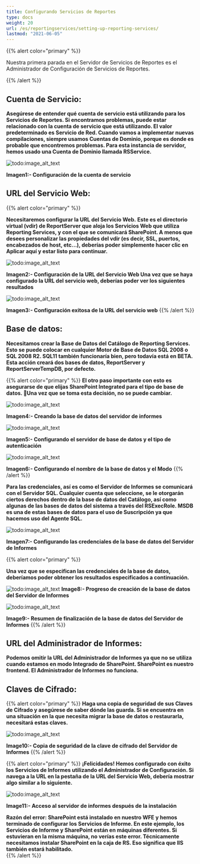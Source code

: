 ```yaml
---
title: Configurando Servicios de Reportes
type: docs
weight: 20
url: /es/reportingservices/setting-up-reporting-services/
lastmod: "2021-06-05"
---
```


{{% alert color="primary" %}}

Nuestra primera parada en el Servidor de Servicios de Reportes es el Administrador de Configuración de Servicios de Reportes.

{{% /alert %}}

## Cuenta de Servicio:

**Asegúrese de entender qué cuenta de servicio está utilizando para los Servicios de Reportes. Si encontramos problemas, puede estar relacionado con la cuenta de servicio que está utilizando. El valor predeterminado es Servicio de Red. Cuando vamos a implementar nuevas compilaciones, siempre usamos Cuentas de Dominio, porque es donde es probable que encontremos problemas. Para esta instancia de servidor, hemos usado una Cuenta de Dominio llamada RSService.**

![todo:image_alt_text](setting-up-reporting-services_1.png)

**Imagen1:- Configuración de la cuenta de servicio**

## URL del Servicio Web:

{{% alert color="primary" %}}

**Necesitaremos configurar la URL del Servicio Web.** **Este es el directorio virtual (vdir) de ReportServer que aloja los Servicios Web que utiliza Reporting Services, y con el que se comunicará SharePoint. A menos que desees personalizar las propiedades del vdir (es decir, SSL, puertos, encabezados de host, etc...), deberías poder simplemente hacer clic en Aplicar aquí y estar listo para continuar.**

![todo:image_alt_text](setting-up-reporting-services_2.png)

**Imagen2:- Configuración de la URL del Servicio Web Una vez que se haya configurado la URL del servicio web, deberías poder ver los siguientes resultados**

![todo:image_alt_text](setting-up-reporting-services_3.png)

**Imagen3:- Configuración exitosa de la URL del servicio web**
{{% /alert %}}

## Base de datos:

**Necesitamos crear la Base de Datos del Catálogo de Reporting Services. Esto se puede colocar en cualquier Motor de Base de Datos SQL 2008 o SQL 2008 R2. SQL11 también funcionaría bien, pero todavía está en BETA. Esta acción creará dos bases de datos, ReportServer y ReportServerTempDB, por defecto.**

{{% alert color="primary" %}}
**El otro paso importante con esto es asegurarse de que elijas SharePoint Integrated para el tipo de base de datos.  Una vez que se toma esta decisión, no se puede cambiar.**

![todo:image_alt_text](setting-up-reporting-services_4.png)

**Imagen4:- Creando la base de datos del servidor de informes**

![todo:image_alt_text](setting-up-reporting-services_5.png)

**Imagen5:- Configurando el servidor de base de datos y el tipo de autenticación**

![todo:image_alt_text](setting-up-reporting-services_6.png)

**Imagen6:- Configurando el nombre de la base de datos y el Modo**
{{% /alert %}}

**Para las credenciales, así es como el Servidor de Informes se comunicará con el Servidor SQL. Cualquier cuenta que seleccione, se le otorgarán ciertos derechos dentro de la base de datos del Catálogo, así como algunas de las bases de datos del sistema a través del RSExecRole. MSDB es una de estas bases de datos para el uso de Suscripción ya que hacemos uso del Agente SQL.**

![todo:image_alt_text](setting-up-reporting-services_7.png)

**Imagen7:- Configurando las credenciales de la base de datos del Servidor de Informes**

{{% alert color="primary" %}}

**Una vez que se especifican las credenciales de la base de datos, deberíamos poder obtener los resultados especificados a continuación.**


![todo:image_alt_text](setting-up-reporting-services_8.png)
**Image8:- Progreso de creación de la base de datos del Servidor de Informes**

![todo:image_alt_text](setting-up-reporting-services_9.png)

**Image9:- Resumen de finalización de la base de datos del Servidor de Informes**
{{% /alert %}}

## URL del Administrador de Informes:

**Podemos omitir la URL del Administrador de Informes ya que no se utiliza cuando estamos en modo Integrado de SharePoint. SharePoint es nuestro frontend. El Administrador de Informes no funciona.**

## Claves de Cifrado:

{{% alert color="primary" %}}
**Haga una copia de seguridad de sus Claves de Cifrado y asegúrese de saber dónde las guarda. Si se encuentra en una situación en la que necesita migrar la base de datos o restaurarla, necesitará estas claves.**

![todo:image_alt_text](setting-up-reporting-services_10.png)

**Image10:- Copia de seguridad de la clave de cifrado del Servidor de Informes**
{{% /alert %}}

{{% alert color="primary" %}}
**¡Felicidades! Hemos configurado con éxito los Servicios de Informes utilizando el Administrador de Configuración. Si navega a la URL en la pestaña de la URL del Servicio Web, debería mostrar algo similar a lo siguiente.**

![todo:image_alt_text](setting-up-reporting-services_11.png)

**Image11:- Acceso al servidor de informes después de la instalación**

**Razón del error: SharePoint está instalado en nuestro WFE y hemos terminado de configurar los Servicios de Informe. En este ejemplo, los Servicios de Informe y SharePoint están en máquinas diferentes. Si estuvieran en la misma máquina, no verías este error. Técnicamente necesitamos instalar SharePoint en la caja de RS. Eso significa que IIS también estará habilitado.**  
{{% /alert %}}